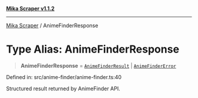 [**Mika Scraper v1.1.2**](../README.md)

***

[Mika Scraper](../README.md) / AnimeFinderResponse

# Type Alias: AnimeFinderResponse

> **AnimeFinderResponse** = [`AnimeFinderResult`](../interfaces/AnimeFinderResult.md) \| [`AnimeFinderError`](../interfaces/AnimeFinderError.md)

Defined in: src/anime-finder/anime-finder.ts:40

Structured result returned by AnimeFinder API.
